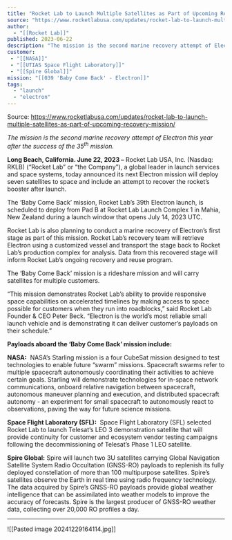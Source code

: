 ```yaml
---
title: "Rocket Lab to Launch Multiple Satellites as Part of Upcoming Recovery Mission  "
source: "https://www.rocketlabusa.com/updates/rocket-lab-to-launch-multiple-satellites-as-part-of-upcoming-recovery-mission/"
author:
  - "[[Rocket Lab]]"
published: 2023-06-22
description: "The mission is the second marine recovery attempt of Electron this year after the success of the 35th mission."
customer:
 - "[[NASA]]"
 - "[[UTIAS Space Flight Laboratory]]"
 - "[[Spire Global]]"
mission: "[[039 'Baby Come Back' - Electron]]"
tags:
  - "launch"
  - "electron"
---
```


Source: https://www.rocketlabusa.com/updates/rocket-lab-to-launch-multiple-satellites-as-part-of-upcoming-recovery-mission/

*The mission is the second marine recovery attempt of Electron this year after the success of the 35<sup>th</sup> mission.*

**Long Beach, California. June 22, 2023 –** Rocket Lab USA, Inc. (Nasdaq: RKLB) (“Rocket Lab” or “the Company”), a global leader in launch services and space systems, today announced its next Electron mission will deploy seven satellites to space and include an attempt to recover the rocket’s booster after launch.

The ‘Baby Come Back’ mission, Rocket Lab’s 39th Electron launch, is scheduled to deploy from Pad B at Rocket Lab Launch Complex 1 in Mahia, New Zealand during a launch window that opens July 14, 2023 UTC.

Rocket Lab is also planning to conduct a marine recovery of Electron’s first stage as part of this mission. Rocket Lab’s recovery team will retrieve Electron using a customized vessel and transport the stage back to Rocket Lab’s production complex for analysis. Data from this recovered stage will inform Rocket Lab’s ongoing recovery and reuse program.

The ‘Baby Come Back’ mission is a rideshare mission and will carry satellites for multiple customers.

“This mission demonstrates Rocket Lab’s ability to provide responsive space capabilities on accelerated timelines by making access to space possible for customers when they run into roadblocks,” said Rocket Lab Founder & CEO Peter Beck. “Electron is the world’s most reliable small launch vehicle and is demonstrating it can deliver customer’s payloads on their schedule.”

**Payloads aboard the ‘Baby Come Back’ mission include:**

**NASA:**  NASA’s Starling mission is a four CubeSat mission designed to test technologies to enable future “swarm” missions. Spacecraft swarms refer to multiple spacecraft autonomously coordinating their activities to achieve certain goals. Starling will demonstrate technologies for in-space network communications, onboard relative navigation between spacecraft, autonomous maneuver planning and execution, and distributed spacecraft autonomy - an experiment for small spacecraft to autonomously react to observations, paving the way for future science missions.

**Space Flight Laboratory (SFL):**  Space Flight Laboratory (SFL) selected Rocket Lab to launch Telesat’s LEO 3 demonstration satellite that will provide continuity for customer and ecosystem vendor testing campaigns following the decommissioning of Telesat’s Phase 1 LEO satellite.

**Spire Global:** Spire will launch two 3U satellites carrying Global Navigation Satellite System Radio Occultation (GNSS-RO) payloads to replenish its fully deployed constellation of more than 100 multipurpose satellites. Spire’s satellites observe the Earth in real time using radio frequency technology. The data acquired by Spire’s GNSS-RO payloads provide global weather intelligence that can be assimilated into weather models to improve the accuracy of forecasts. Spire is the largest producer of GNSS-RO weather data, collecting over 20,000 RO profiles a day.

---

![[Pasted image 20241229164114.jpg]]
